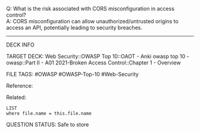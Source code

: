 Q: What is the risk associated with CORS misconfiguration in access control?  
A: CORS misconfiguration can allow unauthorized/untrusted origins to access an API, potentially leading to security breaches.
<!--ID: 1697070665464-->

---

DECK INFO

TARGET DECK: Web Security::OWASP Top 10::OAOT - Anki owasp top 10 - owasp::Part II - A01 2021-Broken Access Control::Chapter 1 - Overview

FILE TAGS: #OWASP #OWASP-Top-10 #Web-Security

Reference:

Related:

```dataview
LIST
where file.name = this.file.name
```

QUESTION STATUS: Safe to store